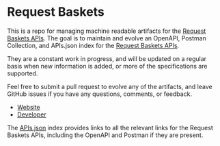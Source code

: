 # Request BasketsThis is a repo for managing machine readable artifacts for the [Request Baskets APIs](http://rbaskets.in). The goal is to maintain and evolve an OpenAPI, Postman Collection, and APIs.json index for the [Request Baskets APIs](http://rbaskets.in).They are a constant work in progress, and will be updated on a regular basis when new information is added, or more of the specifications are supported.Feel free to submit a pull request to evolve any of the artifacts, and leave GitHub issues if you have any questions, comments, or feedback.- [Website](http://rbaskets.in)- [Developer](http://rbaskets.in)The [APIs.json](https://github.com/api-evangelist/request-baskets/blob/master/apis.json) index provides links to all the relevant links for the Request Baskets APIs, including the OpenAPI and Postman if they are present.